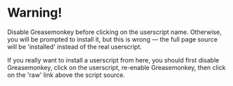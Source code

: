 Warning!
========

Disable Greasemonkey before clicking on the userscript name. Otherwise, you will be prompted to install it, but this is wrong — the full page source will be 'installed' instead of the real userscript.

If you really want to install a userscript from here, you should first disable Greasemonkey, click on the userscript, re-enable Greasemonkey, then click on the 'raw' link above the script source.
